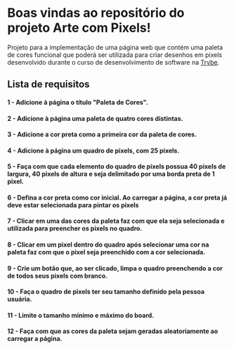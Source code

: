 # Boas vindas ao repositório do projeto Arte com Pixels!

Projeto para a implementação de uma página web que contém uma paleta de cores funcional que poderá ser utilizada para criar desenhos em pixels desenvolvido durante o curso de desenvolvimento de software na [Trybe](https://www.betrybe.com/).

## Lista de requisitos

#### 1 - Adicione à página o título "Paleta de Cores".
#### 2 - Adicione à página uma paleta de quatro cores distintas.
#### 3 - Adicione a cor **preta** como a primeira cor da paleta de cores.
#### 4 - Adicione à página um quadro de pixels, com 25 pixels.
#### 5 - Faça com que cada elemento do quadro de pixels possua 40 pixels de largura, 40 pixels de altura e seja delimitado por uma borda preta de 1 pixel.
#### 6 - Defina a cor preta como cor inicial. Ao carregar a página, a cor preta já deve estar selecionada para pintar os pixels
#### 7 - Clicar em uma das cores da paleta faz com que ela seja selecionada e utilizada para preencher os pixels no quadro.
#### 8 - Clicar em um pixel dentro do quadro após selecionar uma cor na paleta faz com que o pixel seja preenchido com a cor selecionada.
#### 9 - Crie um botão que, ao ser clicado, limpa o quadro preenchendo a cor de todos seus pixels com branco.
#### 10 - Faça o quadro de pixels ter seu tamanho definido pela pessoa usuária.
#### 11 - Limite o tamanho mínimo e máximo do board.
#### 12 - Faça com que as cores da paleta sejam geradas aleatoriamente ao carregar a página.
